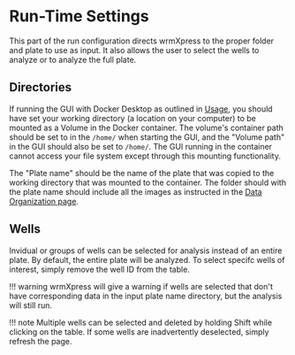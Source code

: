 # Run-Time Settings

This part of the run configuration directs wrmXpress to the proper folder and plate to use as input. It also allows the user to select the wells to analyze or to analyze the full plate.

## Directories

If running the GUI with Docker Desktop as outlined in [Usage](../index.md#usage), you should have set your working directory (a location on your computer) to be mounted as a Volume in the Docker container. The volume's container path should be set to in the `/home/` when starting the GUI, and the "Volume path" in the GUI should also be set to `/home/`. The GUI running in the container cannot access your file system except through this mounting functionality.

The "Plate name" should be the name of the plate that was copied to the working directory that was mounted to the container. The folder should with the plate name should include all the images as instructed in the [Data Organization page](../data_organization.md).

## Wells

Invidual or groups of wells can be selected for analysis instead of an entire plate. By default, the entire plate will be analyzed. To select specifc wells of interest, simply remove the well ID from the table. 

!!! warning
    wrmXpress will give a warning if wells are selected that don't have corresponding data in the input plate name directory, but the analysis will still run.

!!! note
    Multiple wells can be selected and deleted by holding Shift while clicking on the table. If some wells are inadvertently deselected, simply refresh the page.